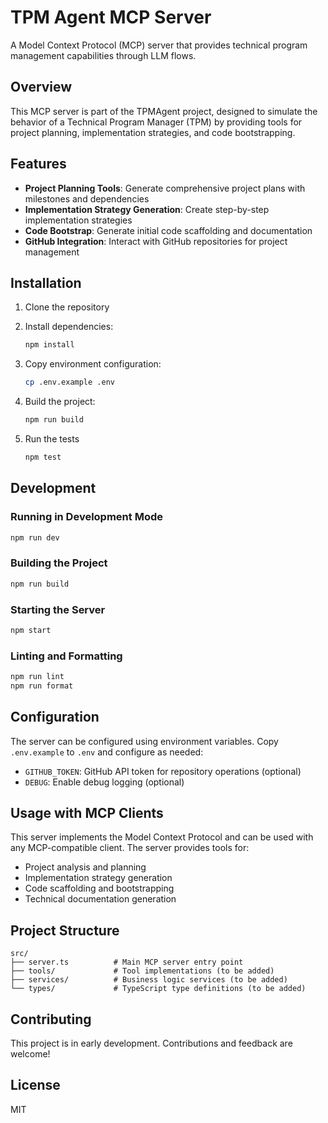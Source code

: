 # TPM Agent MCP Server

A Model Context Protocol (MCP) server that provides technical program management capabilities through LLM flows.

## Overview

This MCP server is part of the TPMAgent project, designed to simulate the behavior of a Technical Program Manager (TPM) by providing tools for project planning, implementation strategies, and code bootstrapping.

## Features

- **Project Planning Tools**: Generate comprehensive project plans with milestones and dependencies
- **Implementation Strategy Generation**: Create step-by-step implementation strategies
- **Code Bootstrap**: Generate initial code scaffolding and documentation
- **GitHub Integration**: Interact with GitHub repositories for project management

## Installation

1. Clone the repository
2. Install dependencies:
   ```bash
   npm install
   ```

3. Copy environment configuration:
   ```bash
   cp .env.example .env
   ```

4. Build the project:
   ```bash
   npm run build
   ```
5. Run the tests
   ```bash
   npm test
   ```

## Development

### Running in Development Mode

```bash
npm run dev
```

### Building the Project

```bash
npm run build
```

### Starting the Server

```bash
npm start
```

### Linting and Formatting

```bash
npm run lint
npm run format
```

## Configuration

The server can be configured using environment variables. Copy `.env.example` to `.env` and configure as needed:

- `GITHUB_TOKEN`: GitHub API token for repository operations (optional)
- `DEBUG`: Enable debug logging (optional)

## Usage with MCP Clients

This server implements the Model Context Protocol and can be used with any MCP-compatible client. The server provides tools for:

- Project analysis and planning
- Implementation strategy generation
- Code scaffolding and bootstrapping
- Technical documentation generation

## Project Structure

```
src/
├── server.ts          # Main MCP server entry point
├── tools/             # Tool implementations (to be added)
├── services/          # Business logic services (to be added)
└── types/             # TypeScript type definitions (to be added)
```

## Contributing

This project is in early development. Contributions and feedback are welcome!

## License

MIT
